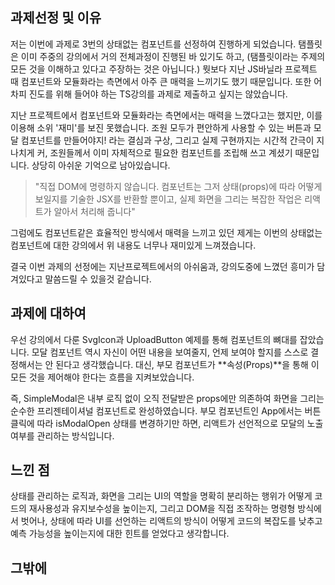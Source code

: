 ## 과제선정 및 이유

저는 이번에 과제로 3번의 상태없는 컴포넌트를 선정하여 진행하게 되었습니다. 탬플릿은 이미 주중의 강의에서 거의 전체과정이 진행된 바 있기도 하고, (탬플릿이라는 주제의 모든 것을 이해하고 있다고 주장하는 것은 아닙니다.) 뭣보다 지난 JS바닐라 프로젝트 때 컴포넌트와 모듈화라는 측면에서 아주 큰 매력을 느끼기도 했기 때문입니다. 또한 어차피 진도를 위해 들어야 하는 TS강의를 과제로 제출하고 싶지는 않았습니다.

지난 프로젝트에서 컴포넌트와 모듈화라는 측면에서는 매력을 느꼈다고는 했지만, 이를 이용해 소위 '재미'를 보진 못했습니다. 조원 모두가 편안하게 사용할 수 있는 버튼과 모달 컴포넌트를 만들어야지! 라는 결심과 구상, 그리고 실제 구현까지는 시간적 간극이 지나치게 커, 조원들께서 이미 자체적으로 필요한 컴포넌트를 조립해 쓰고 계셨기 때문입니다. 상당히 아쉬운 기억으로 남아있습니다.

> "직접 DOM에 명령하지 않습니다. 컴포넌트는 그저 상태(props)에 따라 어떻게 보일지를 기술한 JSX를 반환할 뿐이고, 실제 화면을 그리는 복잡한 작업은 리액트가 알아서 처리해 줍니다"

그럼에도 컴포넌트같은 효율적인 방식에서 매력을 느끼고 있던 제게는 이번의 상태없는 컴포넌트에 대한 강의에서 위 내용도 너무나 재미있게 느껴졌습니다.

결국 이번 과제의 선정에는 지난프로젝트에서의 아쉬움과, 강의도중에 느꼈던 흥미가 담겨있다고 말씀드릴 수 있을것 같습니다.

## 과제에 대하여

우선 강의에서 다룬 SvgIcon과 UploadButton 예제를 통해 컴포넌트의 뼈대를 잡았습니다. 모달 컴포넌트 역시 자신이 어떤 내용을 보여줄지, 언제 보여야 할지를 스스로 결정해서는 안 된다고 생각했습니다. 대신, 부모 컴포넌트가 **속성(Props)**을 통해 이 모든 것을 제어해야 한다는 흐름을 지켜보았습니다.

즉, SimpleModal은 내부 로직 없이 오직 전달받은 props에만 의존하여 화면을 그리는 순수한 프리젠테이셔널 컴포넌트로 완성하였습니다. 부모 컴포넌트인 App에서는 버튼 클릭에 따라 isModalOpen 상태를 변경하기만 하면, 리액트가 선언적으로 모달의 노출 여부를 관리하는 방식입니다.

## 느낀 점

상태를 관리하는 로직과, 화면을 그리는 UI의 역할을 명확히 분리하는 행위가 어떻게 코드의 재사용성과 유지보수성을 높이는지, 그리고 DOM을 직접 조작하는 명령형 방식에서 벗어나, 상태에 따라 UI를 선언하는 리액트의 방식이 어떻게 코드의 복잡도를 낮추고 예측 가능성을 높이는지에 대한 힌트를 얻었다고 생각합니다.

## 그밖에
